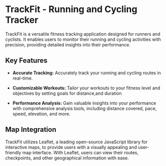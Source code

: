 # TrackFit - Running and Cycling Tracker

TrackFit is a versatile fitness tracking application designed for runners and cyclists. It enables users to monitor their running and cycling activities with precision, providing detailed insights into their performance.

## Key Features

- **Accurate Tracking:** Accurately track your running and cycling routes in real-time.
  
- **Customizable Workouts:** Tailor your workouts to your fitness level and objectives by setting goals for distance,and duration

- **Performance Analysis:** Gain valuable insights into your performance with comprehensive analysis tools, including distance covered, pace, speed, elevation, and more.

## Map Integration

TrackFit utilizes Leaflet, a leading open-source JavaScript library for interactive maps, to provide users with a visually appealing and user-friendly map interface. With Leaflet, users can view their routes, checkpoints, and other geographical information with ease.

